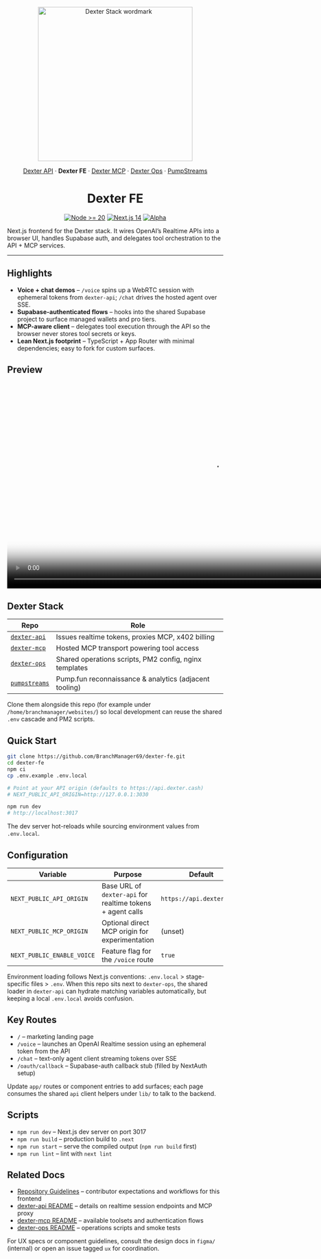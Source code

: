 <p align="center">
  <img src="https://docs.dexter.cash/previews/dexter-stack-wordmark.svg" alt="Dexter Stack wordmark" width="360">
</p>

<p align="center">
  <a href="https://github.com/BranchManager69/dexter-api">Dexter API</a>
  · <strong>Dexter FE</strong>
  · <a href="https://github.com/BranchManager69/dexter-mcp">Dexter MCP</a>
  · <a href="https://github.com/BranchManager69/dexter-ops">Dexter Ops</a>
  · <a href="https://github.com/BranchManager69/pumpstreams">PumpStreams</a>
</p>

<h1 align="center">Dexter FE</h1>

<p align="center">
  <a href="https://nodejs.org/en/download"><img src="https://img.shields.io/badge/node-%3E=20-green.svg" alt="Node >= 20"></a>
  <a href="https://nextjs.org/"><img src="https://img.shields.io/badge/framework-Next.js%2014-black.svg" alt="Next.js 14"></a>
  <a href="#"><img src="https://img.shields.io/badge/status-alpha-orange.svg" alt="Alpha"></a>
</p>

Next.js frontend for the Dexter stack. It wires OpenAI’s Realtime APIs into a browser UI, handles Supabase auth,
and delegates tool orchestration to the API + MCP services.

---

## Highlights

- **Voice + chat demos** – `/voice` spins up a WebRTC session with ephemeral tokens from `dexter-api`; `/chat`
  drives the hosted agent over SSE.
- **Supabase-authenticated flows** – hooks into the shared Supabase project to surface managed wallets and pro tiers.
- **MCP-aware client** – delegates tool execution through the API so the browser never stores tool secrets or keys.
- **Lean Next.js footprint** – TypeScript + App Router with minimal dependencies; easy to fork for custom surfaces.

## Preview

<p align="center">
  <video src="https://docs.dexter.cash/previews/dexter-fe.webm"
         poster="https://docs.dexter.cash/previews/dexter-fe.png"
         width="960"
         autoplay
         loop
         muted
         playsinline>
  </video>
</p>

## Dexter Stack

| Repo | Role |
|------|------|
| [`dexter-api`](https://github.com/BranchManager69/dexter-api) | Issues realtime tokens, proxies MCP, x402 billing |
| [`dexter-mcp`](https://github.com/BranchManager69/dexter-mcp) | Hosted MCP transport powering tool access |
| [`dexter-ops`](https://github.com/BranchManager69/dexter-ops) | Shared operations scripts, PM2 config, nginx templates |
| [`pumpstreams`](https://github.com/BranchManager69/pumpstreams) | Pump.fun reconnaissance & analytics (adjacent tooling) |

Clone them alongside this repo (for example under `/home/branchmanager/websites/`) so local development can
reuse the shared `.env` cascade and PM2 scripts.

## Quick Start

```bash
git clone https://github.com/BranchManager69/dexter-fe.git
cd dexter-fe
npm ci
cp .env.example .env.local

# Point at your API origin (defaults to https://api.dexter.cash)
# NEXT_PUBLIC_API_ORIGIN=http://127.0.0.1:3030

npm run dev
# http://localhost:3017
```

The dev server hot-reloads while sourcing environment values from `.env.local`.

## Configuration

| Variable | Purpose | Default |
|----------|---------|---------|
| `NEXT_PUBLIC_API_ORIGIN` | Base URL of `dexter-api` for realtime tokens + agent calls | `https://api.dexter.cash` |
| `NEXT_PUBLIC_MCP_ORIGIN` | Optional direct MCP origin for experimentation | (unset) |
| `NEXT_PUBLIC_ENABLE_VOICE` | Feature flag for the `/voice` route | `true` |

Environment loading follows Next.js conventions: `.env.local` > stage-specific files > `.env`. When this repo sits
next to `dexter-ops`, the shared loader in `dexter-api` can hydrate matching variables automatically, but keeping a
local `.env.local` avoids confusion.

## Key Routes

- `/` – marketing landing page
- `/voice` – launches an OpenAI Realtime session using an ephemeral token from the API
- `/chat` – text-only agent client streaming tokens over SSE
- `/oauth/callback` – Supabase-auth callback stub (filled by NextAuth setup)

Update `app/` routes or component entries to add surfaces; each page consumes the shared `api` client helpers under
`lib/` to talk to the backend.

## Scripts

- `npm run dev` – Next.js dev server on port 3017
- `npm run build` – production build to `.next`
- `npm run start` – serve the compiled output (`npm run build` first)
- `npm run lint` – lint with `next lint`

## Related Docs

- [Repository Guidelines](AGENTS.md) – contributor expectations and workflows for this frontend
- [dexter-api README](../dexter-api/README.md) – details on realtime session endpoints and MCP proxy
- [dexter-mcp README](../dexter-mcp/README.md) – available toolsets and authentication flows
- [dexter-ops README](../dexter-ops/README.md) – operations scripts and smoke tests

For UX specs or component guidelines, consult the design docs in `figma/` (internal) or open an issue tagged
`ux` for coordination.
